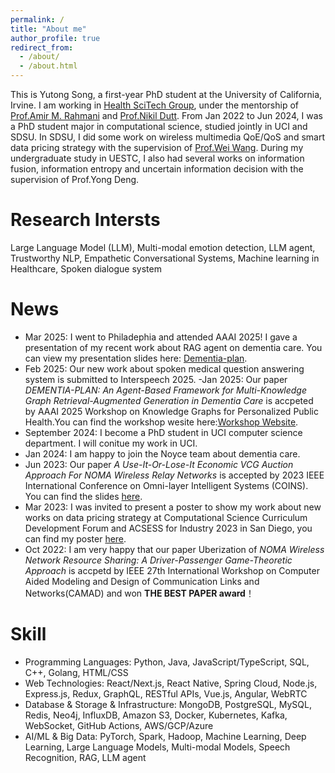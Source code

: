 ```yaml
---
permalink: /
title: "About me"
author_profile: true
redirect_from: 
  - /about/
  - /about.html
---
```


This is Yutong Song, a first-year PhD student at the University of California, Irvine. I am working in [Health SciTech Group](https://healthscitech.nursing.uci.edu/), under the mentorship of [Prof.Amir M. Rahmani](https://ics.uci.edu/~amirr1/) and [Prof.Nikil Dutt](https://ics.uci.edu/~dutt/). From Jan 2022 to Jun 2024, I was a PhD student major in computational science, studied jointly in UCI and SDSU. In SDSU, I did some work on wireless multimedia QoE/QoS and smart data pricing strategy with the supervision of [Prof.Wei Wang](https://cs.sdsu.edu/people/wei-wang/). During my undergraduate study in UESTC, I also had several works on information fusion, information entropy and uncertain information decision with the supervision of Prof.Yong Deng.

Research Intersts
======

Large Language Model (LLM), Multi-modal emotion detection, LLM agent, Trustworthy NLP, Empathetic Conversational Systems, Machine learning in Healthcare, Spoken dialogue system

News
======
- Mar 2025: I went to Philadephia and attended AAAI 2025! I gave a presentation of my recent work about RAG agent on dementia care. You can view my presentation slides here: [Dementia-plan](files/dementia_slides.pdf).
- Feb 2025: Our new work about spoken medical question answering system is submitted to Interspeech 2025.
-Jan 2025: Our paper *DEMENTIA-PLAN: An Agent-Based Framework for Multi-Knowledge Graph
Retrieval-Augmented Generation in Dementia Care* is accpeted by AAAI 2025 Workshop on Knowledge Graphs for Personalized Public Health.You can find the workshop wesite here:[Workshop Website](https://sites.google.com/view/kg4hejss/home).
- September 2024: I become a PhD student in UCI computer science department. I will conitue my work in UCI.
- Jan 2024: I am happy to join the Noyce team about dementia care.
- Jun 2023: Our paper _A Use-It-Or-Lose-It Economic VCG Auction Approach For NOMA Wireless Relay Networks_ is accepted by 2023 IEEE International Conference on Omni-layer Intelligent Systems (COINS). You can find the slides [here](files/COINS2023.pptx).
- Mar 2023: I was invited to present a poster to show my work about new works on data pricing strategy at Computational Science Curriculum Development Forum and ACSESS for Industry 2023 in San Diego, you can find my poster [here](files/ACSCESS-2022.pdf).
- Oct 2022: I am very happy that our paper Uberization of *NOMA Wireless Network Resource Sharing: A Driver-Passenger Game-Theoretic Approach* is accpetd by  IEEE 27th International Workshop on Computer Aided Modeling and Design of Communication Links and Networks(CAMAD) and won __THE BEST PAPER award__！



Skill
======
- Programming Languages: Python, Java, JavaScript/TypeScript, SQL, C++, Golang, HTML/CSS
- Web Technologies: React/Next.js, React Native, Spring Cloud, Node.js, Express.js, Redux, GraphQL, RESTful APIs, Vue.js, Angular, WebRTC
- Database & Storage & Infrastructure: MongoDB, PostgreSQL, MySQL, Redis, Neo4j, InfluxDB, Amazon S3, Docker, Kubernetes, Kafka, WebSocket, GitHub Actions, AWS/GCP/Azure
- AI/ML & Big Data: PyTorch, Spark, Hadoop, Machine Learning, Deep Learning, Large Language Models, Multi-modal Models, Speech Recognition, RAG, LLM agent
